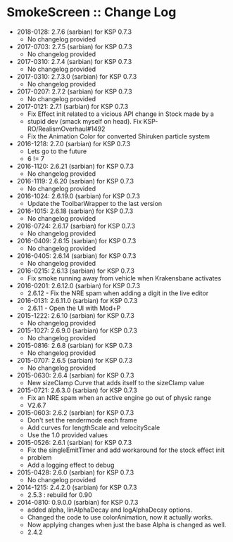 # SmokeScreen :: Change Log

* 2018-0128: 2.7.6 (sarbian) for KSP 0.7.3
	+ No changelog provided
* 2017-0703: 2.7.5 (sarbian) for KSP 0.7.3
	+ No changelog provided
* 2017-0310: 2.7.4 (sarbian) for KSP 0.7.3
	+ No changelog provided
* 2017-0310: 2.7.3.0 (sarbian) for KSP 0.7.3
	+ No changelog provided
* 2017-0207: 2.7.2 (sarbian) for KSP 0.7.3
	+ No changelog provided
* 2017-0121: 2.7.1 (sarbian) for KSP 0.7.3
	+ Fix Effect init related to a vicious API change in Stock made by a
	+ stupid dev (smack myself on head). Fix KSP-RO/RealismOverhaul#1492
	+ Fix the Animation Color for converted Shiruken particle system
* 2016-1218: 2.7.0 (sarbian) for KSP 0.7.3
	+ Lets go to the future
	+ 6 != 7
* 2016-1120: 2.6.21 (sarbian) for KSP 0.7.3
	+ No changelog provided
* 2016-1119: 2.6.20 (sarbian) for KSP 0.7.3
	+ No changelog provided
* 2016-1024: 2.6.19.0 (sarbian) for KSP 0.7.3
	+ Update the ToolbarWrapper to the last version
* 2016-1015: 2.6.18 (sarbian) for KSP 0.7.3
	+ No changelog provided
* 2016-0724: 2.6.17 (sarbian) for KSP 0.7.3
	+ No changelog provided
* 2016-0409: 2.6.15 (sarbian) for KSP 0.7.3
	+ No changelog provided
* 2016-0405: 2.6.14 (sarbian) for KSP 0.7.3
	+ No changelog provided
* 2016-0215: 2.6.13 (sarbian) for KSP 0.7.3
	+ Fix smoke running away from vehicle when Krakensbane activates
* 2016-0201: 2.6.12.0 (sarbian) for KSP 0.7.3
	+ 2.6.12 - Fix the NRE spam when adding a digit in the live editor
* 2016-0131: 2.6.11.0 (sarbian) for KSP 0.7.3
	+ 2.6.11 - Open the UI with Mod+P
* 2015-1222: 2.6.10 (sarbian) for KSP 0.7.3
	+ No changelog provided
* 2015-1027: 2.6.9.0 (sarbian) for KSP 0.7.3
	+ No changelog provided
* 2015-0816: 2.6.8 (sarbian) for KSP 0.7.3
	+ No changelog provided
* 2015-0707: 2.6.5 (sarbian) for KSP 0.7.3
	+ No changelog provided
* 2015-0630: 2.6.4 (sarbian) for KSP 0.7.3
	+ New sizeClamp Curve that adds itself to the sizeClamp value
* 2015-0721: 2.6.3.0 (sarbian) for KSP 0.7.3
	+ Fix an NRE spam when an active engine go out of physic range
	+ V2.6.7
* 2015-0603: 2.6.2 (sarbian) for KSP 0.7.3
	+ Don't set the rendermode each frame
	+ Add curves for lengthScale and velocityScale
	+ Use the 1.0 provided values
* 2015-0526: 2.6.1 (sarbian) for KSP 0.7.3
	+ Fix the singleEmitTimer and add workaround for the stock effect init
	+ problem
	+ Add a logging effect to debug
* 2015-0428: 2.6.0 (sarbian) for KSP 0.7.3
	+ No changelog provided
* 2014-1215: 2.4.2.0 (sarbian) for KSP 0.7.3
	+ 2.5.3 : rebuild for 0.90
* 2014-0810: 0.9.0.0 (sarbian) for KSP 0.7.3
	+ added alpha, linAlphaDecay and logAlphaDecay options.
	+ Changed the code to use colorAnimation, now it actually works.
	+ Now applying changes when just the base Alpha is changed as well.
	+ 2.4.2
